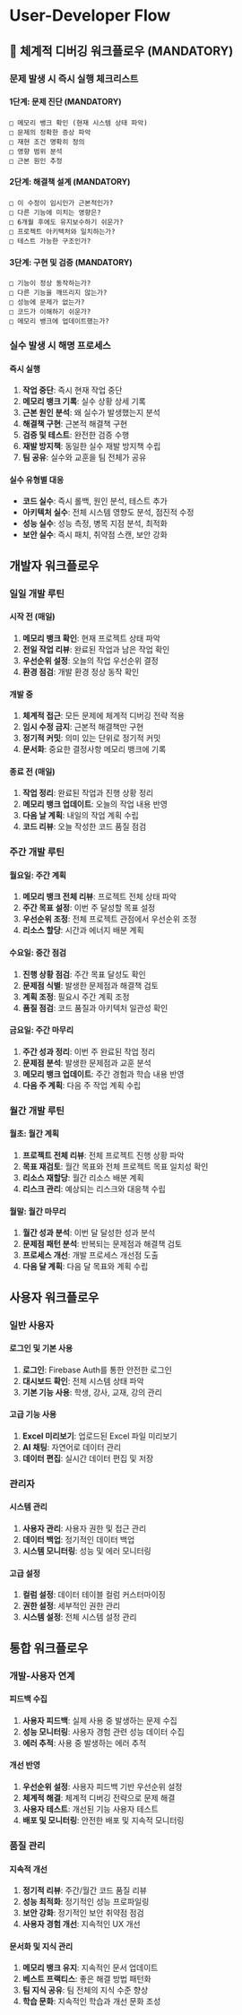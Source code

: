 # User-Developer Flow

## 🚨 **체계적 디버깅 워크플로우 (MANDATORY)**

### **문제 발생 시 즉시 실행 체크리스트**

#### **1단계: 문제 진단 (MANDATORY)**
```
□ 메모리 뱅크 확인 (현재 시스템 상태 파악)
□ 문제의 정확한 증상 파악
□ 재현 조건 명확히 정의
□ 영향 범위 분석
□ 근본 원인 추정
```

#### **2단계: 해결책 설계 (MANDATORY)**
```
□ 이 수정이 임시인가 근본적인가?
□ 다른 기능에 미치는 영향은?
□ 6개월 후에도 유지보수하기 쉬운가?
□ 프로젝트 아키텍처와 일치하는가?
□ 테스트 가능한 구조인가?
```

#### **3단계: 구현 및 검증 (MANDATORY)**
```
□ 기능이 정상 동작하는가?
□ 다른 기능을 깨뜨리지 않는가?
□ 성능에 문제가 없는가?
□ 코드가 이해하기 쉬운가?
□ 메모리 뱅크에 업데이트했는가?
```

### **실수 발생 시 해명 프로세스**

#### **즉시 실행**
1. **작업 중단**: 즉시 현재 작업 중단
2. **메모리 뱅크 기록**: 실수 상황 상세 기록
3. **근본 원인 분석**: 왜 실수가 발생했는지 분석
4. **해결책 구현**: 근본적 해결책 구현
5. **검증 및 테스트**: 완전한 검증 수행
6. **재발 방지책**: 동일한 실수 재발 방지책 수립
7. **팀 공유**: 실수와 교훈을 팀 전체가 공유

#### **실수 유형별 대응**
- **코드 실수**: 즉시 롤백, 원인 분석, 테스트 추가
- **아키텍처 실수**: 전체 시스템 영향도 분석, 점진적 수정
- **성능 실수**: 성능 측정, 병목 지점 분석, 최적화
- **보안 실수**: 즉시 패치, 취약점 스캔, 보안 강화

## 개발자 워크플로우

### **일일 개발 루틴**

#### **시작 전 (매일)**
1. **메모리 뱅크 확인**: 현재 프로젝트 상태 파악
2. **전일 작업 리뷰**: 완료된 작업과 남은 작업 확인
3. **우선순위 설정**: 오늘의 작업 우선순위 결정
4. **환경 점검**: 개발 환경 정상 동작 확인

#### **개발 중**
1. **체계적 접근**: 모든 문제에 체계적 디버깅 전략 적용
2. **임시 수정 금지**: 근본적 해결책만 구현
3. **정기적 커밋**: 의미 있는 단위로 정기적 커밋
4. **문서화**: 중요한 결정사항 메모리 뱅크에 기록

#### **종료 전 (매일)**
1. **작업 정리**: 완료된 작업과 진행 상황 정리
2. **메모리 뱅크 업데이트**: 오늘의 작업 내용 반영
3. **다음 날 계획**: 내일의 작업 계획 수립
4. **코드 리뷰**: 오늘 작성한 코드 품질 점검

### **주간 개발 루틴**

#### **월요일: 주간 계획**
1. **메모리 뱅크 전체 리뷰**: 프로젝트 전체 상태 파악
2. **주간 목표 설정**: 이번 주 달성할 목표 설정
3. **우선순위 조정**: 전체 프로젝트 관점에서 우선순위 조정
4. **리소스 할당**: 시간과 에너지 배분 계획

#### **수요일: 중간 점검**
1. **진행 상황 점검**: 주간 목표 달성도 확인
2. **문제점 식별**: 발생한 문제점과 해결책 검토
3. **계획 조정**: 필요시 주간 계획 조정
4. **품질 점검**: 코드 품질과 아키텍처 일관성 확인

#### **금요일: 주간 마무리**
1. **주간 성과 정리**: 이번 주 완료된 작업 정리
2. **문제점 분석**: 발생한 문제점과 교훈 분석
3. **메모리 뱅크 업데이트**: 주간 경험과 학습 내용 반영
4. **다음 주 계획**: 다음 주 작업 계획 수립

### **월간 개발 루틴**

#### **월초: 월간 계획**
1. **프로젝트 전체 리뷰**: 전체 프로젝트 진행 상황 파악
2. **목표 재검토**: 월간 목표와 전체 프로젝트 목표 일치성 확인
3. **리소스 재할당**: 월간 리소스 배분 계획
4. **리스크 관리**: 예상되는 리스크와 대응책 수립

#### **월말: 월간 마무리**
1. **월간 성과 분석**: 이번 달 달성한 성과 분석
2. **문제점 패턴 분석**: 반복되는 문제점과 해결책 검토
3. **프로세스 개선**: 개발 프로세스 개선점 도출
4. **다음 달 계획**: 다음 달 목표와 계획 수립

## 사용자 워크플로우

### **일반 사용자**

#### **로그인 및 기본 사용**
1. **로그인**: Firebase Auth를 통한 안전한 로그인
2. **대시보드 확인**: 전체 시스템 상태 파악
3. **기본 기능 사용**: 학생, 강사, 교재, 강의 관리

#### **고급 기능 사용**
1. **Excel 미리보기**: 업로드된 Excel 파일 미리보기
2. **AI 채팅**: 자연어로 데이터 관리
3. **데이터 편집**: 실시간 데이터 편집 및 저장

### **관리자**

#### **시스템 관리**
1. **사용자 관리**: 사용자 권한 및 접근 관리
2. **데이터 백업**: 정기적인 데이터 백업
3. **시스템 모니터링**: 성능 및 에러 모니터링

#### **고급 설정**
1. **컬럼 설정**: 데이터 테이블 컬럼 커스터마이징
2. **권한 설정**: 세부적인 권한 관리
3. **시스템 설정**: 전체 시스템 설정 관리

## 통합 워크플로우

### **개발-사용자 연계**

#### **피드백 수집**
1. **사용자 피드백**: 실제 사용 중 발생하는 문제 수집
2. **성능 모니터링**: 사용자 경험 관련 성능 데이터 수집
3. **에러 추적**: 사용 중 발생하는 에러 추적

#### **개선 반영**
1. **우선순위 설정**: 사용자 피드백 기반 우선순위 설정
2. **체계적 해결**: 체계적 디버깅 전략으로 문제 해결
3. **사용자 테스트**: 개선된 기능 사용자 테스트
4. **배포 및 모니터링**: 안전한 배포 및 지속적 모니터링

### **품질 관리**

#### **지속적 개선**
1. **정기적 리뷰**: 주간/월간 코드 품질 리뷰
2. **성능 최적화**: 정기적인 성능 프로파일링
3. **보안 강화**: 정기적인 보안 취약점 점검
4. **사용자 경험 개선**: 지속적인 UX 개선

#### **문서화 및 지식 관리**
1. **메모리 뱅크 유지**: 지속적인 문서 업데이트
2. **베스트 프랙티스**: 좋은 해결 방법 패턴화
3. **팀 지식 공유**: 팀 전체의 지식 수준 향상
4. **학습 문화**: 지속적인 학습과 개선 문화 조성 